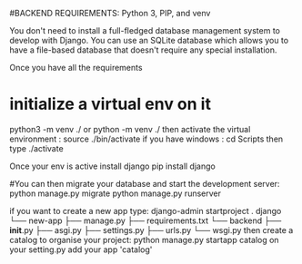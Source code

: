 #BACKEND REQUIREMENTS:
 Python 3, PIP, and venv
 
 You don't need to install a full-fledged database management system to develop with Django.
 You can use an SQLite database which allows you to have a file-based database that doesn't require any special installation.
 
Once you have all the requirements 
# initialize a virtual env on it
python3 -m venv ./ or python -m venv ./
then activate the virtual environment : source ./bin/activate
if you have windows : cd Scripts then type ./activate

Once your env is active install django
pip install django

#You can then migrate your database and start the development server:
python manage.py migrate
python manage.py runserver


if you want to create a new app type:
django-admin startproject <new-app> .
django
└── new-app
    ├── manage.py
    ├── requirements.txt
    └── backend
        ├── __init__.py
        ├── asgi.py
        ├── settings.py
        ├── urls.py
        └── wsgi.py
then create a catalog to organise your project:
python manage.py startapp catalog
on your setting.py add your app 'catalog'


